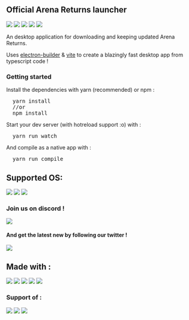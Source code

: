 ## Official Arena Returns launcher
<img src="https://img.shields.io/badge/Maintained%3F-yes-green.svg">
<img src="https://img.shields.io/github/license/ArenaReturns/Launcher.svg">
<img src="https://img.shields.io/github/issues/ArenaReturns/Launcher.svg">
<img src="https://img.shields.io/github/issues-pr/ArenaReturns/Launcher.svg">
<img src="https://img.shields.io/github/last-commit/ArenaReturns/Launcher.svg">

An desktop application for downloading and keeping updated Arena Returns.

Uses <a href="https://www.electron.build/">electron-builder</a> & <a href="https://vitejs.dev/">vite</a> to create a blazingly fast desktop app from typescript code !

### Getting started
Install the dependencies with yarn (recommended) or npm :
<pre>
  yarn install
  //or 
  npm install
</pre>
Start your dev server (with hotreload support :o) with :
<pre>
  yarn run watch
</pre>

And compile as a native app with :
<pre>
  yarn run compile
</pre>

## Supported OS:
<img src="https://img.shields.io/badge/Windows-0078D6?style=for-the-badge&logo=windows&logoColor=white">
<img src="https://img.shields.io/badge/Linux-FCC624?style=for-the-badge&logo=linux&logoColor=black">
<img src="https://img.shields.io/badge/mac%20os-000000?style=for-the-badge&logo=apple&logoColor=white">

### Join us on discord !<br>
<img src="https://img.shields.io/badge/Discord-7289DA?style=for-the-badge&logo=discord&logoColor=white" style="cursor: pointer" onclick="window.open('https://t.co/XR2bSi196H')">

#### And get the latest new by following our twitter !<br>
<img src="https://img.shields.io/twitter/url?style=social&url=https%3A%2F%2Ftwitter.com%2FArenaReturns">

## Made with :
<img src="https://img.shields.io/badge/Sass-CC6699?style=for-the-badge&logo=sass&logoColor=white"/>
<img src="https://img.shields.io/badge/ts--node-3178C6?style=for-the-badge&logo=ts-node&logoColor=white">
<img src="https://img.shields.io/badge/Vue.js 3-35495E?style=for-the-badge&logo=vue.js&logoColor=4FC08D"/>
<img src="https://img.shields.io/badge/Electron-35495D?style=for-the-badge&logo=electron&color=9cd"/>
<img src="https://img.shields.io/badge/Yarn-35495D?style=for-the-badge&logo=yarn&color=grey"/>

### Support of :
<img src="https://img.shields.io/badge/Editor%20Config-E0EFEF?style=for-the-badge&logo=editorconfig&logoColor=000">
<img src="https://img.shields.io/badge/eslint-3A33D1?style=for-the-badge&logo=eslint&logoColor=white">
<img src="https://img.shields.io/badge/SonarLint-CB2029?style=for-the-badge&logo=sonarlint&logoColor=white"/>
